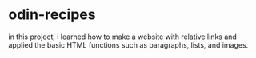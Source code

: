 # odin-recipes

in this project, i learned how to make a website with relative links and applied the basic HTML functions such as paragraphs, lists, and images.